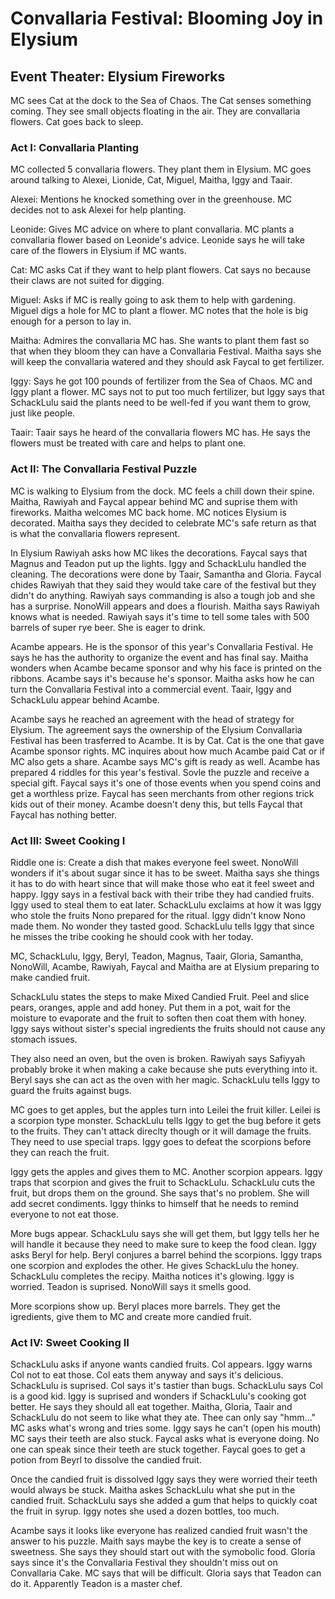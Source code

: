 # Convallaria Festival: Blooming Joy in Elysium

## Event Theater: Elysium Fireworks

MC sees Cat at the dock to the Sea of Chaos. The Cat senses something coming. They see small objects floating in the air. They are convallaria flowers. Cat goes back to sleep.

### Act I: Convallaria Planting

MC collected 5  convallaria flowers. They plant them in Elysium. MC goes around talking to Alexei, Lionide, Cat, Miguel, Maitha, Iggy and Taair.

Alexei: Mentions he knocked something over in the greenhouse. MC decides not to ask Alexei for help planting.

Leonide: Gives MC advice on where to plant convallaria. MC plants a convallaria flower based on Leonide's advice. Leonide says he will take care of the flowers in Elysium if MC wants. 

Cat: MC asks Cat if they want to help plant flowers. Cat says no because their claws are not suited for digging.

Miguel: Asks if MC is really going to ask them to help with gardening. Miguel digs a hole for MC to plant a flower. MC notes that the hole is big enough for a person to lay in.

Maitha: Admires the convallaria MC has. She wants to plant them fast so that when they bloom they can have a Convallaria Festival. Maitha says she will keep the convallaria watered and they should ask Faycal to get fertilizer. 

Iggy: Says he got 100 pounds of fertilizer from the Sea of Chaos. MC and Iggy plant a flower. MC says not to put too much fertilizer, but Iggy says that SchackLulu said the plants need to be well-fed if you want them to grow, just like people.  

Taair: Taair says he heard of the convallaria flowers MC has. He says the flowers must be treated with care and helps to plant one. 

### Act II: The Convallaria Festival Puzzle

MC is walking to Elysium from the dock. MC feels a chill down their spine. Maitha, Rawiyah and Faycal appear behind MC and suprise them with fireworks. Maitha welcomes MC back home. MC notices Elysium is decorated. Maitha says they decided to celebrate MC's safe return as that is what the convallaria flowers represent. 

In Elysium Rawiyah asks how MC likes the decorations. Faycal says that Magnus and Teadon put up the lights. Iggy and SchackLulu handled the cleaning. The decorations were done by Taair, Samantha and Gloria. Faycal chides Rawiyah that they said they would take care of the festival but they didn't do anything. Rawiyah says commanding is also a tough job and she has a surprise. NonoWill appears and does a flourish. Maitha says Rawiyah knows what is needed. Rawiyah says it's time to tell some tales with 500 barrels of super rye beer. She is eager to drink. 

Acambe appears. He is the sponsor of this year's Convallaria Festival. He says he has the authority to organize the event and has final say. Maitha wonders when Acambe became sponsor and why his face is printed on the ribbons. Acambe says it's because he's sponsor. Maitha asks how he can turn the Convallaria Festival into a commercial event. Taair, Iggy and SchackLulu appear behind Acambe. 

Acambe says he reached an agreement with the head of strategy for Elysium. The agreement says the ownership of the Elysium Convallaria Festival has been trasferred to Acambe. It is by Cat. Cat is the one that gave Acambe sponsor rights. MC inquires about how much Acambe paid Cat or if MC also gets a share. Acambe says MC's gift is ready as well. Acambe has prepared 4 riddles for this year's festival. Sovle the puzzle and receive a special gift. Faycal says it's one of those events when you spend coins and get a worthless prize. Faycal has seen merchants from other regions trick kids out of their money. Acambe doesn't deny this, but tells Faycal that Faycal has nothing better.

### Act III: Sweet Cooking I 

Riddle one is: Create a dish that makes everyone feel sweet.  NonoWill wonders if it's about sugar since it has to be sweet. Maitha says she things it has to do with heart since that will make those who eat it feel sweet and happy. Iggy says in a festival back with their tribe they had candied fruits. Iggy used to steal them to eat later. SchackLulu exclaims at how it was Iggy who stole the fruits Nono prepared for the ritual. Iggy didn't know Nono made them. No wonder they tasted good. SchackLulu tells Iggy that since he misses the tribe cooking he should cook with her today. 

MC, SchackLulu, Iggy, Beryl, Teadon, Magnus, Taair, Gloria, Samantha, NonoWill, Acambe, Rawiyah, Faycal and Maitha are at Elysium preparing to make candied fruit.

SchackLulu states the steps to make Mixed Candied Fruit. Peel and slice pears, oranges, apple and add honey. Put them in a pot, wait for the moisture to evaporate and the fruit to soften then coat them with honey. Iggy says without sister's special ingredients the fruits should not cause any stomach issues. 

They also need an oven, but the oven is broken. Rawiyah says Safiyyah probably broke it when making a cake because she puts everything into it. Beryl says she can act as the oven with her magic. SchackLulu tells Iggy to guard the fruits against bugs. 

MC goes to get apples, but the apples turn into Leilei the fruit killer. Leilei is a scorpion type monster. SchackLulu tells Iggy to get the bug before it gets to the fruits. They can't attack direclty though or it will damage the fruits. They need to use special traps. Iggy goes to defeat the scorpions before they can reach the fruit. 

Iggy gets the apples and gives them to MC. Another scorpion appears. Iggy traps that scorpion and gives the fruit to SchackLulu. SchackLulu cuts the fruit, but drops them on the ground. She says that's no problem.  She will add secret condiments. Iggy thinks to himself that he needs to remind everyone to not eat those.

More bugs appear. SchackLulu says she will get them, but Iggy tells her he will handle it because they need to make sure to keep the food clean. Iggy asks Beryl for help. Beryl conjures a barrel behind the scorpions. Iggy traps one scorpion and explodes the other. He gives SchackLulu the honey. SchackLulu completes the recipy. Maitha notices it's glowing. Iggy is worried. Teadon is suprised. NonoWill says it smells good. 

More scorpions show up. Beryl places more barrels. They get the igredients, give them to MC and create more candied fruit.

### Act IV: Sweet Cooking II

SchackLulu asks if anyone wants candied fruits. Col appears. Iggy warns Col not to eat those. Col eats them anyway and says it's delicious. SchackLulu is suprised. Col says it's tastier than bugs. SchackLulu says Col is a good kid. Iggy is suprised and wonders if SchackLulu's cooking got better. He says they should all eat together. Maitha, Gloria, Taair and SchackLulu do not seem to like what they ate. Thee can only say "hmm..." MC asks what's wrong and tries some. Iggy says he can't (open his mouth) MC says their teeth are also stuck. Faycal asks what is everyone doing. No one can speak since their teeth are stuck together. Faycal goes to get a potion from Beyrl to dissolve the candied fruit. 

Once the candied fruit is dissolved Iggy says they were worried their teeth would always be stuck. Maitha askes SchackLulu what she put in the candied fruit. SchackLulu says she added a gum that helps to quickly coat the fruit in syrup. Iggy notes she used a dozen bottles, too much. 

Acambe says it looks like everyone has realized candied fruit wasn't the answer to his puzzle. Maith says maybe the key is to create a sense of sweetness. She says they should start out with the symobolic food. Gloria says since it's the Convallaria Festival they shouldn't miss out on Convallaria Cake. MC says that will be difficult. Gloria says that Teadon can do it. Apparently Teadon is a master chef. 

